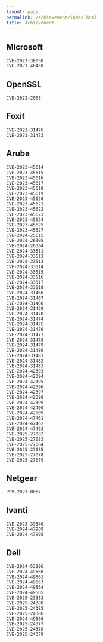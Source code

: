 ```yaml
---
layout: page
permalink: /achievement/index.html
title: Achievement
---
```


## Microsoft

    CVE-2022-38050
    CVE-2021-40450

## OpenSSL

    CVE-2022-2068

## Foxit

    CVE-2021-31476
    CVE-2021-31473

## Aruba
<div style="display:none"> 
2024 https://support.hpe.com/hpesc/public/docDisplay?docId=hpesbnw04678en_us&docLocale=en_US 
2025 https://support.hpe.com/hpesc/public/docDisplay?docId=hpesbnw04845en_us&docLocale=en_US
2025 https://support.hpe.com/hpesc/public/docDisplay?docId=hpesbnw04844en_us&docLocale=en_US
</div>

    CVE-2023-45614
    CVE-2023-45615
    CVE-2023-45616
    CVE-2023-45617
    CVE-2023-45618
    CVE-2023-45619
    CVE-2023-45620
    CVE-2023-45621
    CVE-2023-45622
    CVE-2023-45623
    CVE-2023-45624
    CVE-2023-45625
    CVE-2023-45627
    CVE-2024-25615
    CVE-2024-26305
    CVE-2024-26304
    CVE-2024-33511
    CVE-2024-33512
    CVE-2024-33513
    CVE-2024-33514
    CVE-2024-33515
    CVE-2024-33516
    CVE-2024-33517
    CVE-2024-33518
    CVE-2024-31466
    CVE-2024-31467
    CVE-2024-31468
    CVE-2024-31469
    CVE-2024-31470
    CVE-2024-31474
    CVE-2024-31475
    CVE-2024-31476
    CVE-2024-31477
    CVE-2024-31478
    CVE-2024-31479
    CVE-2024-31480
    CVE-2024-31481
    CVE-2024-31482
    CVE-2024-31483
    CVE-2024-42393
    CVE-2024-42394
    CVE-2024-42395
    CVE-2024-42396
    CVE-2024-42397
    CVE-2024-42398
    CVE-2024-42399
    CVE-2024-42400
    CVE-2024-42509
    CVE-2024-47461
    CVE-2024-47462
    CVE-2024-47463
    CVE-2025-27082
    CVE-2025-27083
    CVE-2025-27084
    CVE-2025-27085
    CVE-2025-27078
    CVE-2025-27079

## Netgear

    PSV-2023-0067

## Ivanti

    CVE-2023-39340
    CVE-2024-47909
    CVE-2024-47905

## Dell
<div style="display:none"> 
2024 https://www.dell.com/support/kbdoc/en-ph/000247217/dsa-2024-425-security-update-for-dell-networking-os10-vulnerabilities
2024 https://www.dell.com/support/kbdoc/en-us/000279157/dsa-2025-022-security-update-for-dell-powerprotect-dd-multiple-vulnerabilities   
2025 https://www.dell.com/support/kbdoc/en-us/000295014/dsa-2025-068-security-update-for-dell-networking-os10-vulnerabilities 
2025 https://www.dell.com/support/kbdoc/en-us/000300090/dsa-2025-116-security-update-for-dell-unity-dell-unityvsa-and-dell-unity-xt-security-update-for-multiple-vulnerabilities
</div>

    CVE-2024-53296
    CVE-2024-49560
    CVE-2024-49561
    CVE-2024-49563
    CVE-2024-49564
    CVE-2024-49565 
    CVE-2025-23383 
    CVE-2025-24380 
    CVE-2025-24385
    CVE-2025-24386
    CVE-2024-49566
    CVE-2025-24377 
    CVE-2025-24378
    CVE-2025-24379